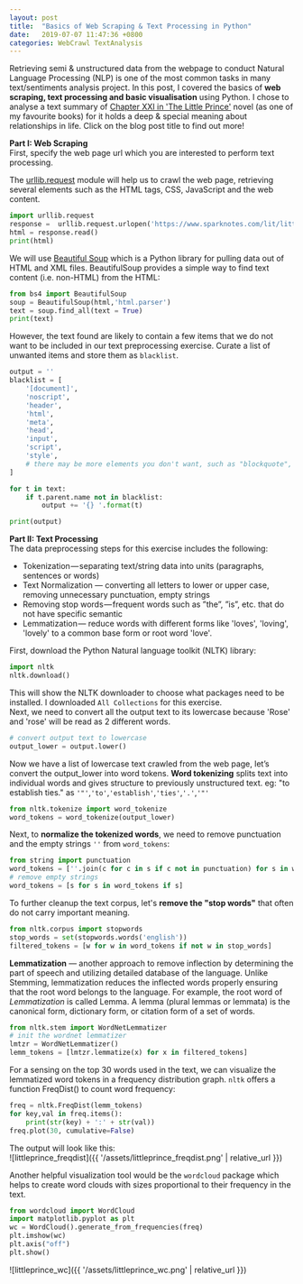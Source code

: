 ```yaml
---
layout: post
title:  "Basics of Web Scraping & Text Processing in Python"
date:   2019-07-07 11:47:36 +0800
categories: WebCrawl TextAnalysis
---
```

Retrieving semi & unstructured data from the webpage to conduct Natural Language Processing (NLP) is one of the most common tasks in many text/sentiments analysis project. In this post, I covered the basics of **web scraping, text processing and basic visualisation** using Python. I chose to analyse a text summary of [Chapter XXI in 'The Little Prince'][TLP] novel (as one of my favourite books) for it holds a deep & special meaning about relationships in life. Click on the blog post title to find out more!


**Part I: Web Scraping** <br>
First, specify the web page url which you are interested to perform text processing.

The [urllib.request][urllib] module will help us to crawl the web page, retrieving several elements such as the HTML tags, CSS, JavaScript and the web content.

```python
import urllib.request
response =  urllib.request.urlopen('https://www.sparknotes.com/lit/littleprince/section7/')
html = response.read()
print(html)
```

We will use [Beautiful Soup][BS] which is a Python library for pulling data out of HTML and XML files. BeautifulSoup provides a simple way to find text content (i.e. non-HTML) from the HTML:

```python
from bs4 import BeautifulSoup
soup = BeautifulSoup(html,'html.parser')
text = soup.find_all(text = True)
print(text)
```
However, the text found are likely to contain a few items that we do not want to be included in our text preprocessing exercise. Curate a list of unwanted items and store them as `blacklist`.

```python
output = ''
blacklist = [
    '[document]',
    'noscript',
    'header',
    'html',
    'meta',
    'head', 
    'input',
    'script',
    'style',
    # there may be more elements you don't want, such as "blockquote", etc.
]

for t in text:
    if t.parent.name not in blacklist:
        output += '{} '.format(t)

print(output)
```

**Part II: Text Processing** <br>
The data preprocessing steps for this exercise includes the following: 
+ Tokenization — separating text/string data into units (paragraphs, sentences or words)
+ Text Normalization — converting all letters to lower or upper case, removing unnecessary punctuation, empty strings
+ Removing stop words — frequent words such as ”the”, ”is”, etc. that do not have specific semantic
+ Lemmatization — reduce words with different forms like 'loves', 'loving', 'lovely' to a common base form or root word 'love'.  

First, download the Python Natural language toolkit (NLTK) library:
```python
import nltk
nltk.download()
```
This will show the NLTK downloader to choose what packages need to be installed. I downloaded `All Collections` for this exercise. <br>
Next, we need to convert all the output text to its lowercase because 'Rose' and 'rose' will be read as 2 different words.
```python
# convert output text to lowercase
output_lower = output.lower()
```
Now we have a list of lowercase text crawled from the web page, let’s convert the output_lower into word tokens. **Word tokenizing** splits text into individual words and gives structure to previously unstructured text. eg: "to establish ties." as `'"'`,`'to'`,`'establish'`,`'ties'`,`'.'`,`'"'`
```python
from nltk.tokenize import word_tokenize 
word_tokens = word_tokenize(output_lower)
```

Next, to **normalize the tokenized words**, we need to remove punctuation and the empty strings `''` from `word_tokens`:
```python
from string import punctuation
word_tokens = [''.join(c for c in s if c not in punctuation) for s in word_tokens]
# remove empty strings
word_tokens = [s for s in word_tokens if s]
```
To further cleanup the text corpus, let's **remove the "stop words"** that often do not carry important meaning. 
```python
from nltk.corpus import stopwords
stop_words = set(stopwords.words('english'))
filtered_tokens = [w for w in word_tokens if not w in stop_words]
```

**Lemmatization** — another approach to remove inflection by determining the part of speech and utilizing detailed database of the language. Unlike Stemming, lemmatization reduces the inflected words properly ensuring that the root word belongs to the language. For example, the root word of *Lemmatization* is called Lemma. A lemma (plural lemmas or lemmata) is the canonical form, dictionary form, or citation form of a set of words.

```python
from nltk.stem import WordNetLemmatizer
# init the wordnet lemmatizer
lmtzr = WordNetLemmatizer()
lemm_tokens = [lmtzr.lemmatize(x) for x in filtered_tokens]
```

For a sensing on the top 30 words used in the text, we can visualize the lemmatized word tokens in a frequency distribution graph. `nltk` offers a function FreqDist() to count word frequency:
```python        
freq = nltk.FreqDist(lemm_tokens)
for key,val in freq.items():
    print(str(key) + ':' + str(val))
freq.plot(30, cumulative=False)
```
The output will look like this: <br>
![littleprince_freqdist]({{ '/assets/littleprince_freqdist.png' | relative_url }}) 

Another helpful visualization tool would be the `wordcloud` package which helps to create word clouds with sizes proportional to their frequency in the text.

```python
from wordcloud import WordCloud
import matplotlib.pyplot as plt
wc = WordCloud().generate_from_frequencies(freq)
plt.imshow(wc)
plt.axis("off")
plt.show()
```

![littleprince_wc]({{ '/assets/littleprince_wc.png' | relative_url }}) 
 

[TLP]: https://www.sparknotes.com/lit/littleprince/section7/
[urllib]: https://docs.python.org/3/library/urllib.request.html
[BS]: https://www.crummy.com/software/BeautifulSoup/bs4/doc/

